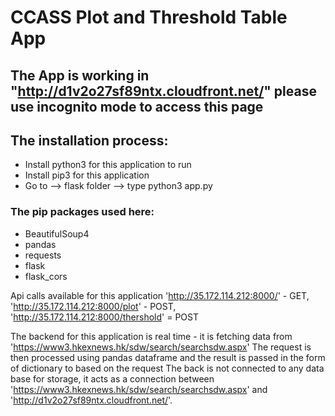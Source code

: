 # CCASS Plot and Threshold Table App

## The App is working in "http://d1v2o27sf89ntx.cloudfront.net/" please use incognito mode to access this page

## The installation process:
- Install python3 for this application to run
- Install pip3 for this application
- Go to --> flask folder --> type python3 app.py


### The pip packages used here:
- BeautifulSoup4
- pandas
- requests
- flask
- flask_cors

Api calls available for this application 'http://35.172.114.212:8000/' - GET, 'http://35.172.114.212:8000/plot' - POST,
'http://35.172.114.212:8000/thershold' = POST

The backend for this application is real time - it is fetching data from 'https://www3.hkexnews.hk/sdw/search/searchsdw.aspx'
The request is then processed using pandas dataframe and the result is passed in the form of dictionary to based on the request
The back is not connected to any data base for storage, it acts as a connection between 'https://www3.hkexnews.hk/sdw/search/searchsdw.aspx' and 'http://d1v2o27sf89ntx.cloudfront.net/'.
